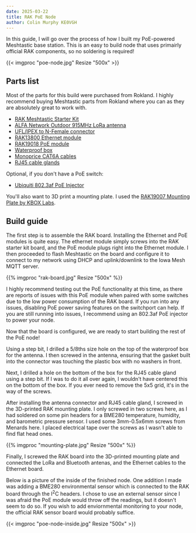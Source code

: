 ```yaml
---
date: 2025-03-22
title: RAK PoE Node
author: Colin Murphy KE0VGH
---
```


In this guide, I will go over the process of how I built my PoE-powered
Meshtastic base station. This is an easy to build node that uses primairly
official RAK components, so no soldering is required!

{{< imgproc "poe-node.jpg" Resize "500x" >}}


## Parts list

Most of the parts for this build were purchased from Rokland. I highly recommend
buying Meshtastic parts from Rokland where you can as they are absolutely
great to work with.

* [RAK Meshtastic Starter Kit](https://store.rokland.com/collections/rakwireless-products/products/rak-wireless-wisblock-meshtastic-starter-kit)
* [ALFA Network Outdoor 915MHz LoRa antenna](https://store.rokland.com/collections/all-helium-antennnas/products/alfa-aoa-915-5acm-5-dbi-omni-outdoor-915mhz-802-11ah-mini-antenna-for-lora-halow-application)
* [UFL/IPEX to N-Female connector](https://store.rokland.com/collections/antenna-extension-cables-pigtails-connectors/products/uflipex-ipx-mini-pci-to-n-female-bulkhead-pigtail-cable-extension-rg178)
* [RAK13800 Ethernet module](https://store.rokland.com/collections/rakwireless-products/products/rak-wireless-wisblock-ethernet-module-rak13800-pid-100076)
* [RAK19018 PoE module](https://store.rokland.com/products/poe-module-silvertel-ag9905mt-for-rak13800-rak19018-pid-100095)
* [Waterproof box](https://www.amazon.com/dp/B0B2RH6Y9G)
* [Monoprice CAT6A cables](https://www.amazon.com/dp/B07957W1JQ)
* [RJ45 cable glands](https://www.amazon.com/dp/B08HSXGZ5R)

Optional, if you don't have a PoE switch:

* [Ubiquiti 802.3af PoE Injector](https://www.amazon.com/Injector-U-POE-af-802-3af-Supported-Ethernet/dp/B08F82QCMN)

You'll also want to 3D print a mounting plate. I used the
[RAK19007 Mounting Plate by KBOX Labs](https://www.printables.com/model/794950-rak19007-mounting-plate).

## Build guide

The first step is to assemble the RAK board. Installing the Ethernet and PoE
modules is quite easy. The ethernet module simply screws into the RAK
starter kit board, and the PoE module plugs right into the Ethernet module. I
then proceeded to flash Meshtastic on the board and configure it to connect
to my network using DHCP and uplink/downlink to the Iowa Mesh MQTT server.

{{% imgproc "rak-board.jpg" Resize "500x" %}}


I highly recommend testing out the PoE functionality at this time, as
there are reports of issues with this PoE module when paired with some switches
due to the low power consumption of the RAK board. If you run into any issues,
disabling PoE power saving features on the switchport can help. If you are still
running into issues, I recommend using an 802.3af PoE injector to power your
node.

Now that the board is configured, we are ready to start building the rest of
the PoE node!

Using a step bit, I drilled a 5/8ths size hole on the top of the waterproof box
for the antenna. I then screwed in the antenna, ensuring that the gasket built
into the connector was touching the plastic box with no washers in front.

Next, I drilled a hole on the bottom of the box for the RJ45 cable gland using a
step bit. If I was to do it all over again, I wouldn't have centered this on
the bottom of the box. If you ever need to remove the 5x5 grid, 
it's in the way of the screws.

After installing the antenna connector and RJ45 cable gland, I screwed in the 
3D-printed RAK mounting plate. I only screwed in two screws here, as I had
soldered on some pin headers for a BME280 temperature, humidity, and barometric
pressure sensor. I used some 3mm-0.5x6mm screws from Menards here. I placed
electrical tape over the screws as I wasn't able to find flat head ones.

{{% imgproc "mounting-plate.jpg" Resize "500x" %}}

Finally, I screwed the RAK board into the 3D-printed mounting plate and
connected the LoRa and Bluetooth antenas, and the Ethernet cables to the
Ethernet board.

Below is a picture of the inside of the finished node. One addition I made was
adding a BME280 environmental sensor which is connected to the RAK board
through the I<sup>2</sup>C headers. I chose to use an external sensor since I
was afraid the PoE module would throw off the readings, but it doesn't seem to
do so. If you wish to add enviornmental monitoring to your node, the
official RAK sensor board would probably suffice.

{{< imgproc "poe-node-inside.jpg" Resize "500x" >}}
